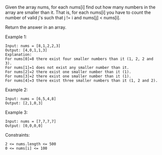 Given the array nums, for each nums[i] find out how many numbers in the array are smaller than it. That is, for each nums[i] you have to count the number of valid j's such that j != i and nums[j] < nums[i].

Return the answer in an array.



Example 1:

    Input: nums = [8,1,2,2,3]
    Output: [4,0,1,1,3]
    Explanation:
    For nums[0]=8 there exist four smaller numbers than it (1, 2, 2 and 3).
    For nums[1]=1 does not exist any smaller number than it.
    For nums[2]=2 there exist one smaller number than it (1).
    For nums[3]=2 there exist one smaller number than it (1).
    For nums[4]=3 there exist three smaller numbers than it (1, 2 and 2).

Example 2:

    Input: nums = [6,5,4,8]
    Output: [2,1,0,3]

Example 3:

    Input: nums = [7,7,7,7]
    Output: [0,0,0,0]



Constraints:

    2 <= nums.length <= 500
    0 <= nums[i] <= 100

